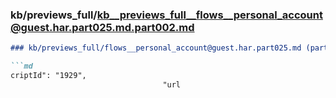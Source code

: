### kb/previews_full/kb__previews_full__flows__personal_account@guest.har.part025.md.part002.md

```md
### kb/previews_full/flows__personal_account@guest.har.part025.md (part 002)

```md
criptId": "1929",
                                  "url
```

```

```
